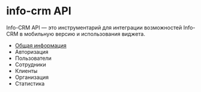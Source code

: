 # info-crm API
Info-CRM API — это инструментарий для интеграции возможностей Info-CRM в мобильную версию и использования виджета.

- [Общая информация](general.md)
- Авторизация
- Пользователи
- Сотрудники
- Клиенты
- Организация
- Статистика
